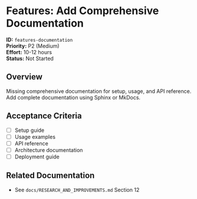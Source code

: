 # Features: Add Comprehensive Documentation

**ID:** `features-documentation`  
**Priority:** P2 (Medium)  
**Effort:** 10-12 hours  
**Status:** Not Started

## Overview

Missing comprehensive documentation for setup, usage, and API reference. Add complete documentation using Sphinx or MkDocs.

## Acceptance Criteria

- [ ] Setup guide
- [ ] Usage examples
- [ ] API reference
- [ ] Architecture documentation
- [ ] Deployment guide

## Related Documentation

- See `docs/RESEARCH_AND_IMPROVEMENTS.md` Section 12
